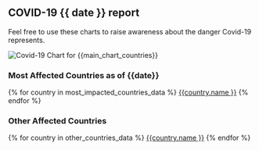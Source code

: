 ##  COVID-19 {{ date }} report
Feel free to use these charts to raise awareness about the danger Covid-19 represents. 


![Covid-19 Chart for {{main_chart_countries}}]({{url_prefix}}_main_comparison.png "Covid-19 Chart for {{main_chart_countries}}")

### Most Affected Countries as of {{date}}
{% for country in most_impacted_countries_data %}
[{{country.name }}](countries/{{country.path}})
{% endfor %}

### Other Affected Countries
{% for country in other_countries_data %}
[{{country.name }}](countries/{{country.path}})
{% endfor %}